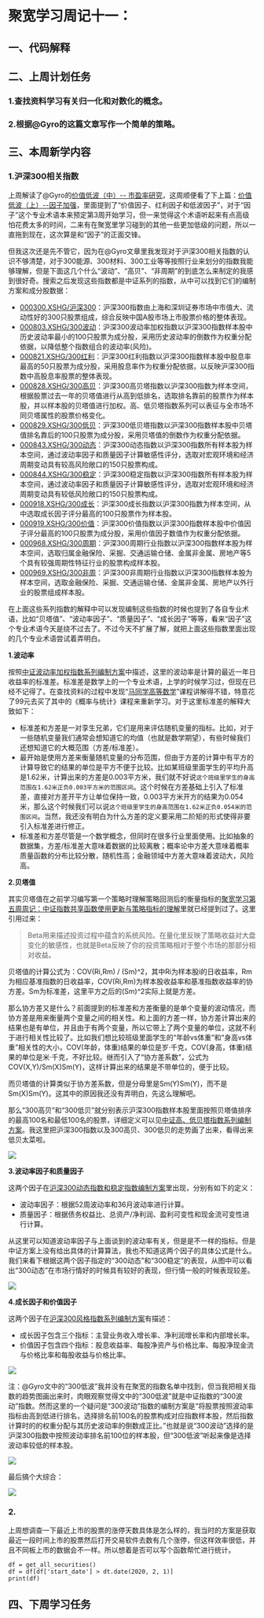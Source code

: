 # 聚宽学习周记十一：

## 一、代码解释


## 二、上周计划任务

### 1.查找资料学习有关归一化和对数化的概念。

### 2.根据@Gyro的这篇文章写作一个简单的策略。

## 三、本周新学内容

### 1.沪深300相关指数

上周解读了@Gyro的[价值低波（中）-- 市盈率研究](https://www.joinquant.com/view/community/detail/328831058b45f5f1080914aaea6e0d09)，这周顺便看了下上篇：[价值低波（上）--因子加强](https://www.joinquant.com/view/community/detail/3b813a684c2360b412883737dba665d2?type=1)，里面提到了“价值因子、红利因子和低波因子”，对于“因子”这个专业术语本来预定第3周开始学习，但一来觉得这个术语听起来有点高级怕花费太多的时间，二来有在聚宽里学习碰到的其他一些更加低级的问题，所以一直拖到现在，这次算是和“因子”的正面交锋。

但我这次还是先不管它，因为在@Gyro文章里我发现对于沪深300相关指数的认识不够清楚，对于300能源、300材料、300工业等等按照行业来划分的指数我能够理解，但是下面这几个什么“波动”、“高贝”、“非周期”的到底怎么来制定的我感到很好奇。搜索之后发现这些指数都是中证系列的指数，从中可以找到它们的编制方案和成分股数据：

- [000300.XSHG/沪深300](http://www.csindex.com.cn/zh-CN/indices/index-detail/000300)：沪深300指数由上海和深圳证券市场中市值大、流动性好的300只股票组成，综合反映中国A股市场上市股票价格的整体表现。
- [000803.XSHG/300波动](http://www.csindex.com.cn/zh-CN/indices/index-detail/000803)：沪深300波动率加权指数以沪深300指数样本股中历史波动率最小的100只股票为成分股，采用历史波动率的倒数作为权重分配依据，以降低整个指数组合的波动率(风险)。
- [000821.XSHG/300红利](http://www.csindex.com.cn/zh-CN/indices/index-detail/000821)：沪深300红利指数以沪深300指数样本股中股息率最高的50只股票为成分股，采用股息率作为权重分配依据，以反映沪深300指数中高股息率股票的整体表现。
- [000828.XSHG/300高贝](http://www.csindex.com.cn/zh-CN/indices/index-detail/000828)：沪深300高贝塔指数以沪深300指数为样本空间，根据股票过去一年的贝塔值进行从高到低排名，选取排名靠前的股票作为样本股，并以样本股的贝塔值进行加权。高、低贝塔指数系列可以表征与全市场不同贝塔属性的股票价格变化。
- [000829.XSHG/300低贝](http://www.csindex.com.cn/zh-CN/indices/index-detail/000829)：沪深300低贝塔指数以沪深300指数样本股中贝塔值排名靠后的100只股票为成分股，采用贝塔值的倒数作为权重分配依据。
- [000843.XSHG/300动态](http://www.csindex.com.cn/zh-CN/indices/index-detail/000843)：沪深300动态指数以沪深300指数所有样本股为样本空间，通过波动率因子和质量因子计算敏感性评分，选取对宏观环境和经济周期变动具有较高风险敞口的150只股票构成。
- [000844.XSHG/300稳定](http://www.csindex.com.cn/zh-CN/indices/index-detail/000844)：沪深300稳定指数以沪深300指数所有样本股为样本空间，通过波动率因子和质量因子计算敏感性评分，选取对宏观环境和经济周期变动具有较低风险敞口的150只股票构成。
- [000918.XSHG/300成长](http://www.csindex.com.cn/zh-CN/indices/index-detail/000918)：沪深300成长指数以沪深300指数为样本空间，从中选取成长因子评分最高的100只股票作为样本股。
- [000919.XSHG/300价值](http://www.csindex.com.cn/zh-CN/indices/index-detail/000919)：沪深300价值指数以沪深300指数样本股中价值因子评分最高的100只股票为成分股，采用价值因子数值作为权重分配依据。
- [000968.XSHG/300周期](http://www.csindex.com.cn/zh-CN/indices/index-detail/000968)：沪深300周期行业指数以沪深300指数样本股为样本空间，选取归属金融保险、采掘、交通运输仓储、金属非金属、房地产等5个具有较强周期性特征行业的股票构成样本股。
- [000969.XSHG/300非周](http://www.csindex.com.cn/zh-CN/indices/index-detail/000969)：沪深300非周期行业指数以沪深300指数样本股为样本空间，选取金融保险、采掘、交通运输仓储、金属非金属、房地产以外行业的股票组成样本股。

在上面这些系列指数的解释中可以发现编制这些指数的时候也提到了各自专业术语，比如“贝塔值”、“波动率因子”、“质量因子”、“成长因子”等等，看来“因子”这个专业术语今天是绕不过去了。不过今天不扩展了解，就把上面这些指数里面出现的几个专业术语尝试着弄明白。

**1.波动率**

按照[中证波动率加权指数系列编制方案](http://www.csindex.com.cn/uploads/indices/detail/files/zh_CN/148_000803_Index_Methodology_cn.pdf)中描述，这里的波动率是计算的最近一年日收益率的标准差。标准差是数学上的一个专业术语，上学的时候学习过，但现在已经不记得了。在查找资料的过程中发现“[马同学高等数学](https://www.matongxue.com/)”课程讲解得不错，特意花了99元去买了其中的《概率与统计》课程来重新学习。对于这里标准差的解释大致如下：

- 标准差和方差是一对孪生兄弟，它们是用来评估随机变量的指标。比如，对于一些随机变量我们通常会想知道它的均值（也就是数学期望），有些时候我们还想知道它的大概范围（方差/标准差）。
- 最开始是使用方差来衡量随机变量的分布范围，但由于方差的计算中有平方的计算导致它的结果的单位是平方不便于比较。比如某班级里面学生的平均升高是1.62米，计算出来的方差是0.003平方米，我们就不好说`这个班级里学生的身高范围在1.62米正负0.003平方米的范围区间`。这个时候在方差基础上引入了标准差，直接对方差开平方让单位保持一致，0.003平方米开方的结果为0.054米，那么这个时候我们可以说`这个班级里学生的身高范围在1.62米正负0.054米的范围区间`。当然，我还没有明白为什么方差的定义要采用二阶矩的形式使得非要引入标准差进行修正。
- 标准差和方差尽管是一个数学概念，但同时在很多行业里面使用。比如抽象的数据集，方差/标准差大意味着数据的比较离散；概率论中方差大意味着概率质量函数的分布比较分散，随机性高；金融领域中方差大意味着波动大，风险高。

**2.贝塔值**

其实贝塔值在之前学习编写第一个策略时理解策略回测后的衡量指标的[聚宽学习第五周周记：中证指数共享函数使用更新与策略指标的理解](https://www.joinquant.com/view/community/detail/99a6ea4179cfa056552d3567b3387bc6)里就已经提到过了。这里引用过来：

> Beta用来描述投资过程中蕴含的系统风险。在量化里反映了策略收益对大盘变化的敏感性，也就是Beta反映了你的投资策略相对于整个市场的那部分相对收益。

贝塔值的计算公式为：COV(Ri,Rm) / (Sm)^2，其中Ri为样本股i的日收益率，Rm为相应基准指数的日收益率，COV(Ri,Rm)为样本股收益率和基准指数收益率的协方差。Sm为标准差，这里平方之后的(Sm)^2实际上就是方差。

那么协方差又是什么？前面提到的标准差和方差衡量的是单个变量的波动情况，而协方差是用来衡量两个变量之间的相关性。和上面的方差一样，协方差计算出来的结果也是有单位，并且由于有两个变量，所以它带上了两个变量的单位，这就不利于进行相关性比较了。比如我们想比较班级里面学生的“年龄vs体重”和“身高vs体重”相关性的大小，COV(年龄，体重)结果的单位是岁·千克，COV(身高，体重)结果的单位是米·千克，不好比较。继而引入了“协方差系数”，公式为 COV(X,Y)/Sm(X)Sm(Y)，这样计算出来的结果是不带单位的，便于比较。

而贝塔值的计算类似于协方差系数，但是分母里是Sm(Y)Sm(Y)，而不是Sm(X)Sm(Y)。这其中的原因我还没有弄明白，先这么理解吧。

那么“300高贝”和“300低贝”就分别表示沪深300指数样本股里面按照贝塔值排序的最高100名和最低100名的股票，详细定义可以见[中证高、低贝塔指数系列编制方案](http://www.csindex.com.cn/uploads/indices/detail/files/zh_CN/172_000828_Index_Methodology_cn.pdf?t=1583841038)。我这里把沪深300指数以及300高贝、300低贝的走势画了出来，看得出来低贝太菜啦。

![](./zz_300_gaobei_dibei.png)

**3.波动率因子和质量因子**

这两个因子在[沪深300动态指数和稳定指数编制方案](http://www.csindex.com.cn/uploads/indices/detail/files/zh_CN/187_000843_Index_Methodology_cn.pdf?t=1583842872)里出现，分别有如下的定义：

- 波动率因子：根据52周波动率和36月波动率进行计算。
- 质量因子：根据债务权益比、总资产/净利润、盈利可变性和现金流可变性进行计算。

从这里可以知道波动率因子与上面谈到的波动率有关，但是是不一样的指标。但是中证方案上没有给出具体的计算算法，我也不知道这两个因子的具体公式是什么。我们来看下根据这两个因子指定的“300动态”和“300稳定”的表现，从图中可以看出“300动态”在市场行情好的时候具有较好的表现，但行情一般的时候表现较差。

![](./zz_300_unstable_stable.png)


**4.成长因子和价值因子**

这两个因子在[沪深300风格指数系列编制方案](http://www.csindex.com.cn/uploads/indices/detail/files/zh_CN/211_000918_Index_Methodology_cn.pdf?t=1583845495)有描述：

- 成长因子包含三个指标：主营业务收入增长率、净利润增长率和内部增长率。
- 价值因子包含四个指标：股息收益率、每股净资产与价格比率、每股净现金流与价格比率和每股收益与价格比率。

![](./zz_300_grow_value.png)


注：@Gyro文中的“300低波”我并没有在聚宽的指数名单中找到，但当我把相关指数的趋势图画出来时，肉眼观察觉得文中的“300低波”就是中证指数的“300波动”指数。然而这里的一个疑问是“300波动”指数的编制方案是“将股票按照波动率指标由高到低进行排名，选择排名前100名的股票构成对应指数样本股，然后指数计算时的的权重分配与其历史波动率的倒数成正比。”也就是说“300波动”选择的是沪深300指数中按照波动率排名前100位的样本股，但“300低波”听起来像是选择波动率较低的样本股。

![](./zz_300_indexs.png)

最后搞个大综合：

![](./zz_300_index_all.png)

### 2.

上周想调查一下最近上市的股票的涨停天数具体是怎么样的，我当时的方案是获取最近一段时间上市的股票然后打开交易软件去数有几个涨停，但这样效率很低，并且不同板上市的数据会不一样。所以想着是否可以写个函数帮忙进行统计。

```
df = get_all_securities()
df = df[df['start_date'] > dt.date(2020, 2, 1)]
print(df)
```


## 四、下周学习任务
